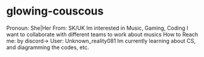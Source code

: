 # glowing-couscous
Pronoun: She|Her
From: SK/UK
Im interested in Music, Gaming, Coding
I want to collaborate with different teams to work about musics
How to Reach me: by discord-> User: Unknown_reality081
Im currently learning about CS, and diagramming the codes, etc.
